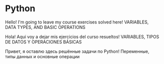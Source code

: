 # Python
Hello! I'm going to leave my course exercises solved here!
VARIABLES, DATA TYPES, AND BASIC OPERATIONS


Hola! Aqui voy a dejar mis ejercicios del curso resueltos!
VARIABLES, TIPOS DE DATOS Y OPERACIONES BÁSICAS


Привет, я оставлю здесь решённые задачи по Python!
Переменные, типы данных и основные операции
